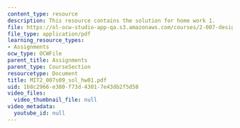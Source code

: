 ```yaml
---
content_type: resource
description: This resource contains the solution for home work 1.
file: https://ol-ocw-studio-app-qa.s3.amazonaws.com/courses/2-007-design-and-manufacturing-i-spring-2009/1b8c2966e380f73d43017e43db2f5d58_MIT2_007s09_sol_hw01.pdf
file_type: application/pdf
learning_resource_types:
- Assignments
ocw_type: OCWFile
parent_title: Assignments
parent_type: CourseSection
resourcetype: Document
title: MIT2_007s09_sol_hw01.pdf
uid: 1b8c2966-e380-f73d-4301-7e43db2f5d58
video_files:
  video_thumbnail_file: null
video_metadata:
  youtube_id: null
---
```

